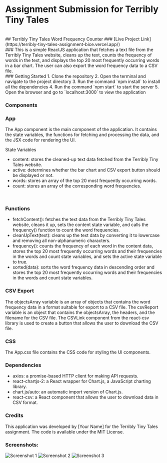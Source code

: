 # Assignment Submission for Terribly Tiny Tales
<br>
## Terribly Tiny Tales Word Frequency Counter
### [Live Project Link](https://terribly-tiny-tales-assignment-bice.vercel.app/)
<br>
### This is a simple ReactJS application that fetches a text file from the Terribly Tiny Tales website, cleans up the text, counts the frequency of words in the text, and displays the top 20 most frequently occurring words in a bar chart. The user can also export the word frequency data to a CSV file.
<br>
### Getting Started
1. Clone the repository
2. Open the terminal and navigate to the project directory
3. Run the command `npm install` to install all the dependencies
4. Run the command `npm start` to start the server
5. Open the browser and go to `localhost:3000` to view the application

### Components
### App
The App component is the main component of the application. It contains the state variables, the functions for fetching and processing the data, and the JSX code for rendering the UI.

State Variables
- content: stores the cleaned-up text data fetched from the Terribly Tiny Tales website.
- active: determines whether the bar chart and CSV export button should be displayed or not.
- words: stores an array of the top 20 most frequently occurring words.
- count: stores an array of the corresponding word frequencies.
<br>

### Functions
+ fetchContent(): fetches the text data from the Terribly Tiny Tales website, cleans it up, sets the content state variable, and calls the frequency() function to count the word frequencies.
+ cleanUpText(text): cleans up the text data by converting it to lowercase and removing all non-alphanumeric characters.
+ frequency(): counts the frequency of each word in the content data, stores the top 20 most frequently occurring words and their frequencies in the words and count state variables, and sets the active state variable to true.
+ sorted(data): sorts the word frequency data in descending order and stores the top 20 most frequently occurring words and their frequencies in the words and count state variables.

### CSV Export
The objectsArray variable is an array of objects that contains the word frequency data in a format suitable for export to a CSV file. The csvReport variable is an object that contains the objectsArray, the headers, and the filename for the CSV file. The CSVLink component from the react-csv library is used to create a button that allows the user to download the CSV file.

### CSS
The App.css file contains the CSS code for styling the UI components.

### Dependencies
+ axios: a promise-based HTTP client for making API requests.
+ react-chartjs-2: a React wrapper for Chart.js, a JavaScript charting library.
+ chart.js/auto: an automatic import version of Chart.js.
+ react-csv: a React component that allows the user to download data in CSV format.

### Credits
This application was developed by [Your Name] for the Terribly Tiny Tales assignment. The code is available under the MIT License.
### Screenshots:
![Screenshot 1](https://github.com/rajnishtripathi2001/terribly-tiny-tales-assignment/assets/82767514/ff62c15f-0fb1-4f01-8d03-97dfcb9de799)
![Screenshot 2](https://github.com/rajnishtripathi2001/terribly-tiny-tales-assignment/assets/82767514/12c46adf-b6ac-4389-b888-3169915cb128)
![Screenshot 3](https://github.com/rajnishtripathi2001/terribly-tiny-tales-assignment/assets/82767514/586d4c48-62f7-44c1-933e-ef869f09431d)
